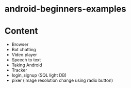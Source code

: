 # android-beginners-examples

# Content

* Browser
* Bot chatting
* Video player
* Speech to text
* Taking Android
* Tracker
* login_signup (SQL light DB)
* pixer (image resolution change using radio button)

